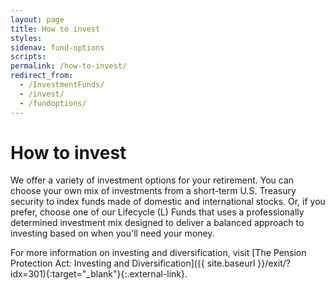 ```yaml
---
layout: page
title: How to invest
styles:
sidenav: fund-options
scripts:
permalink: /how-to-invest/
redirect_from:
  - /InvestmentFunds/
  - /invest/
  - /fundoptions/
---
```


# How to invest

We offer a variety of investment options for your retirement. You can choose your own mix of investments from a short-term U.S. Treasury security to index funds made of domestic and international stocks. Or, if you prefer, choose one of our Lifecycle (L) Funds that uses a professionally determined investment mix designed to deliver a balanced approach to investing based on when you'll need your money.

For more information on investing and diversification, visit [The Pension Protection Act: Investing and Diversification]({{ site.baseurl }}/exit/?idx=301){:target="\_blank"}{:.external-link}.


<!-- CONTENT END -->
